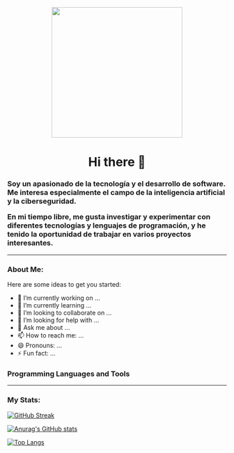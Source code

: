 <div id="header" align="center">
    <img src="https://media.giphy.com/media/VePtB3roynxfLYicuV/giphy.gif" width="300"></img>
    <h1 align="center">Hi there 👋</h1>
    <h3 align="left">Soy un apasionado de la tecnología y el desarrollo de software. Me interesa especialmente el campo de la inteligencia artificial y la ciberseguridad.

En mi tiempo libre, me gusta investigar y experimentar con diferentes tecnologías y lenguajes de programación, y he tenido la oportunidad de trabajar en varios proyectos interesantes.</h3>
</div>

---
### About Me:

Here are some ideas to get you started:

- 🔭 I’m currently working on ...
- 🌱 I’m currently learning ...
- 👯 I’m looking to collaborate on ...
- 🤔 I’m looking for help with ...
- 💬 Ask me about ...
- 📫 How to reach me: ...
- 😄 Pronouns: ...
- ⚡ Fun fact: ...

### Programming Languages and Tools


---
### My Stats:

[![GitHub Streak](https://streak-stats.demolab.com/?user=joao034&theme=dracula)](https://git.io/streak-stats)

[![Anurag's GitHub stats](https://github-readme-stats.vercel.app/api?username=joao034&theme=dracula)](https://github.com/anuraghazra/github-readme-stats&)

[![Top Langs](https://github-readme-stats.vercel.app/api/top-langs/?username=joao034&theme=dracula)](https://github.com/anuraghazra/github-readme-stats)

